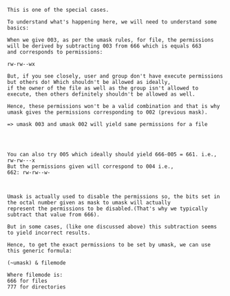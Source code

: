     This is one of the special cases.

    To understand what's happening here, we will need to understand some basics:

    When we give 003, as per the umask rules, for file, the permissions will be derived by subtracting 003 from 666 which is equals 663 
    and corresponds to permissions:
    
    rw-rw--wx

    But, if you see closely, user and group don't have execute permissions but others do! Which shouldn't be allowed as ideally, 
    if the owner of the file as well as the group isn't allowed to execute, then others definitely shouldn't be allowed as well.

    Hence, these permissions won't be a valid combination and that is why umask gives the permissions corresponding to 002 (previous mask).

    => umask 003 and umask 002 will yield same permissions for a file




    You can also try 005 which ideally should yield 666-005 = 661. i.e., rw-rw---x
    But the permissions given will correspond to 004 i.e.,
    662: rw-rw--w-



    Umask is actually used to disable the permissions so, the bits set in the octal number given as mask to umask will actually 
    represent the permissions to be disabled.(That's why we typically subtract that value from 666).

    But in some cases, (like one discussed above) this subtraction seems to yield incorrect results.

    Hence, to get the exact permissions to be set by umask, we can use this generic formula:

    (~umask) & filemode

    Where filemode is:
    666 for files
    777 for directories
    
    

